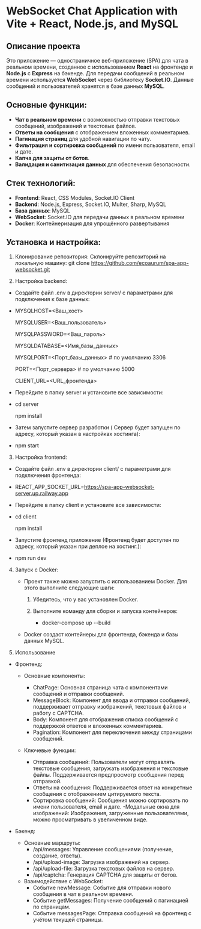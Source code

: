 # WebSocket Chat Application with Vite + React, Node.js, and MySQL

## Описание проекта

Это приложение — одностраничное веб-приложение (SPA) для чата в реальном времени, созданное с использованием **React** на фронтенде и **Node.js** с **Express** на бэкенде. Для передачи сообщений в реальном времени используется **WebSocket** через библиотеку **Socket.IO**. Данные сообщений и пользователей хранятся в базе данных **MySQL**.

## Основные функции:

- **Чат в реальном времени** с возможностью отправки текстовых сообщений, изображений и текстовых файлов.
- **Ответы на сообщения** с отображением вложенных комментариев.
- **Пагинация страниц** для удобной навигации по чату.
- **Фильтрация и сортировка сообщений** по имени пользователя, email и дате.
- **Капча для защиты от ботов**.
- **Валидация и санитизация данных** для обеспечения безопасности.

## Стек технологий:

- **Frontend**: React, CSS Modules, Socket.IO Client
- **Backend**: Node.js, Express, Socket.IO, Multer, Sharp, MySQL
- **База данных**: MySQL
- **WebSocket**: Socket.IO для передачи данных в реальном времени
- **Docker**: Контейнеризация для упрощённого развертывания

## Установка и настройка:

1. Клонирование репозитория:
Склонируйте репозиторий на локальную машину:
git clone https://github.com/ecoaurum/spa-app-websocket.git

2. Настройка backend:

- Создайте файл .env в директории server/ с параметрами для подключения к базе данных:
- 
	MYSQLHOST=<Ваш_хост>

	MYSQLUSER=<Ваш_пользователь>

	MYSQLPASSWORD=<Ваш_пароль>

	MYSQLDATABASE=<Имя_базы_данных>

	MYSQLPORT=<Порт_базы_данных> # по умолчанию 3306

	PORT=<Порт_сервера> # по умолчанию 5000

	CLIENT_URL=<URL_фронтенда>


- Перейдите в папку server и установите все зависимости:
- 
	cd server

	npm install
- Затем запустите сервер разработки ( Сервер будет запущен по адресу, который указан в настройках хостинга):
- 
	npm start

3. Настройка frontend:

- Создайте файл .env в директории client/ с параметрами для подключения фронтенда:
- 
	REACT_APP_SOCKET_URL=https://spa-app-websocket-server.up.railway.app
- Перейдите в папку client и установите все зависимости:
- 
	cd client

	npm install
- Запустите фронтенд приложение (Фронтенд будет доступен по адресу, который указан при деплое на хостинг.):
- 
	npm run dev

4. Запуск с Docker:
   
	- Проект также можно запустить с использованием Docker. Для этого выполните следующие шаги:

		1. Убедитесь, что у вас установлен Docker.
     
		2. Выполните команду для сборки и запуска контейнеров:
     
			- docker-compose up --build
     
	- Docker создаст контейнеры для фронтенда, бэкенда и базы данных MySQL. 

6. Использование

- Фронтенд:
	- Основные компоненты:
		- ChatPage: Основная страница чата с компонентами сообщений и отправки сообщений.
		- MessageBlock: Компонент для ввода и отправки сообщений, поддерживает отправку изображений, текстовых 		файлов и работу с CAPTCHA.
		- Body: Компонент для отображения списка сообщений с поддержкой ответов и вложенных комментариев.
 		- Pagination: Компонент для переключения между страницами сообщений.

	- Ключевые функции:
		- Отправка сообщений: Пользователи могут отправлять текстовые сообщения, загружать изображения и текстовые 		файлы. Поддерживается предпросмотр сообщения перед отправкой.
		- Ответы на сообщения: Поддерживается ответ на конкретные сообщения с отображением цитируемого текста.
		- Сортировка сообщений: Сообщения можно сортировать по имени пользователя, email и дате.
		-Модальные окна для изображений: Изображения, загруженные пользователями, можно просматривать в увеличенном 		виде.

- Бэкенд:
	- Основные маршруты:
		- /api/messages: Управление сообщениями (получение, создание, ответы).
		- /api/upload-image: Загрузка изображений на сервер.
		- /api/upload-file: Загрузка текстовых файлов на сервер.
		- /api/captcha: Генерация CAPTCHA для защиты от ботов.
	- Взаимодействие с WebSocket:
		- Событие newMessage: Событие для отправки нового сообщения в чат в реальном времени.
 		- Событие getMessages: Получение сообщений с пагинацией по страницам.
		- Событие messagesPage: Отправка сообщений на фронтенд с учётом текущей страницы.
